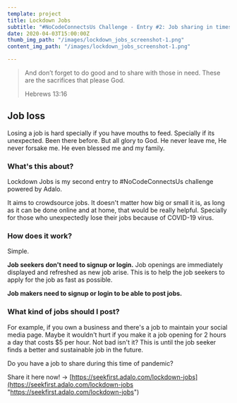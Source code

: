 ```yaml
---
template: project
title: Lockdown Jobs
subtitle: "#NoCodeConnectsUs Challenge - Entry #2: Job sharing in times of COVID-19"
date: 2020-04-03T15:00:00Z
thumb_img_path: "/images/lockdown_jobs_screenshot-1.png"
content_img_path: "/images/lockdown_jobs_screenshot-1.png"

---
```

> And don’t forget to do good and to share with those in need. These are the sacrifices that please God.
>
> Hebrews 13:16

## Job loss

Losing a job is hard specially if you have mouths to feed. Specially if its unexpected. Been there before. But all glory to God. He never leave me, He never forsake me. He even blessed me and my family.

### What's this about?

Lockdown Jobs is my second entry to #NoCodeConnectsUs challenge powered by Adalo.

It aims to crowdsource jobs. It doesn't matter how big or small it is, as long as it can be done online and at home, that would be really helpful. Specially for those who unexpectedly lose their jobs because of COVID-19 virus.

### How does it work?

Simple.

**Job seekers don't need to signup or login.** Job openings are immediately displayed and refreshed as new job arise. This is to help the job seekers to apply for the job as fast as possible.

**Job makers need to signup or login to be able to post jobs.**

### What kind of jobs should I post?

For example, if you own a business and there's a job to maintain your social media page. Maybe it wouldn't hurt if you make it a job opening for 2 hours a day that costs $5 per hour. Not bad isn't it? This is until the job seeker finds a better and sustainable job in the future.

Do you have a job to share during this time of pandemic?

Share it here now! -> [https://seekfirst.adalo.com/lockdown-jobs](https://seekfirst.adalo.com/lockdown-jobs "https://seekfirst.adalo.com/lockdown-jobs")